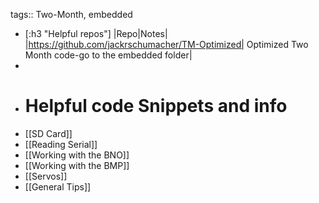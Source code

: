 tags:: Two-Month, embedded

- [:h3 "Helpful repos"]
  |Repo|Notes|
  |https://github.com/jackrschumacher/TM-Optimized| Optimized Two Month code-go to the embedded folder|
-
- # Helpful code Snippets and info
- [[SD Card]]
- [[Reading Serial]]
- [[Working with the BNO]]
- [[Working with the BMP]]
- [[Servos]]
- [[General Tips]]